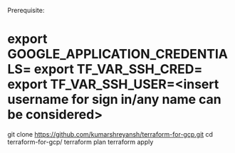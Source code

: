 Prerequisite:

export GOOGLE_APPLICATION_CREDENTIALS=<insert path of service account credential>
export TF_VAR_SSH_CRED=<insert public key path>
export TF_VAR_SSH_USER=<insert username for sign in/any name can be considered>
==================================================================================
git clone https://github.com/kumarshreyansh/terraform-for-gcp.git
cd terraform-for-gcp/
terraform plan
terraform apply
